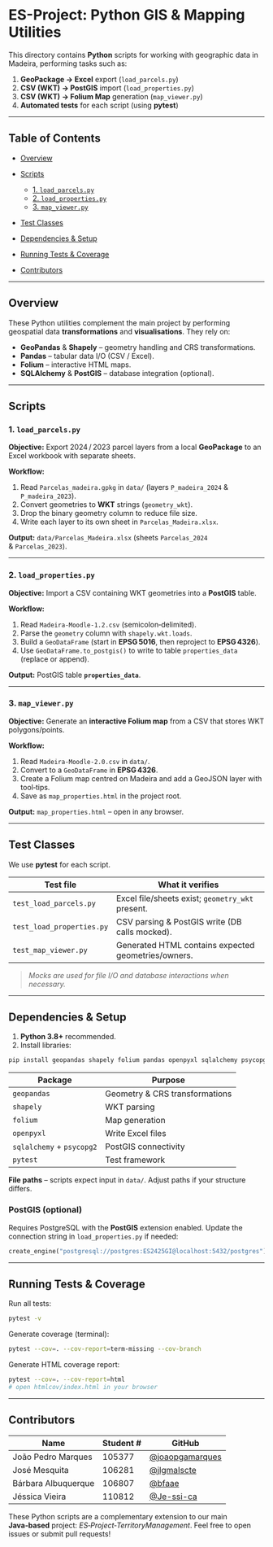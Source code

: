 # ES-Project: Python GIS & Mapping Utilities

This directory contains **Python** scripts for working with geographic data in Madeira, performing tasks such as:

1. **GeoPackage → Excel** export (`load_parcels.py`)
2. **CSV (WKT) → PostGIS** import (`load_properties.py`)
3. **CSV (WKT) → Folium Map** generation (`map_viewer.py`)
4. **Automated tests** for each script (using **pytest**)

---

## Table of Contents

* [Overview](#overview)
* [Scripts](#scripts)

  * [1. `load_parcels.py`](#1-load_parcelspy)
  * [2. `load_properties.py`](#2-load_propertiespy)
  * [3. `map_viewer.py`](#3-map_viewerpy)
* [Test Classes](#test-classes)
* [Dependencies & Setup](#dependencies--setup)
* [Running Tests & Coverage](#running-tests--coverage)
* [Contributors](#contributors)

---

## Overview

These Python utilities complement the main project by performing geospatial data **transformations** and **visualisations**. They rely on:

* **GeoPandas** & **Shapely** – geometry handling and CRS transformations.
* **Pandas** – tabular data I/O (CSV / Excel).
* **Folium** – interactive HTML maps.
* **SQLAlchemy** & **PostGIS** – database integration (optional).

---

## Scripts

### 1. `load_parcels.py`

**Objective:** Export 2024 / 2023 parcel layers from a local **GeoPackage** to an Excel workbook with separate sheets.

**Workflow:**

1. Read `Parcelas_madeira.gpkg` in `data/` (layers `P_madeira_2024` & `P_madeira_2023`).
2. Convert geometries to **WKT** strings (`geometry_wkt`).
3. Drop the binary geometry column to reduce file size.
4. Write each layer to its own sheet in `Parcelas_Madeira.xlsx`.

**Output:** `data/Parcelas_Madeira.xlsx` (sheets `Parcelas_2024` & `Parcelas_2023`).

---

### 2. `load_properties.py`

**Objective:** Import a CSV containing WKT geometries into a **PostGIS** table.

**Workflow:**

1. Read `Madeira-Moodle-1.2.csv` (semicolon‑delimited).
2. Parse the `geometry` column with `shapely.wkt.loads`.
3. Build a `GeoDataFrame` (start in **EPSG 5016**, then reproject to **EPSG 4326**).
4. Use `GeoDataFrame.to_postgis()` to write to table `properties_data` (replace or append).

**Output:** PostGIS table **`properties_data`**.

---

### 3. `map_viewer.py`

**Objective:** Generate an **interactive Folium map** from a CSV that stores WKT polygons/points.

**Workflow:**

1. Read `Madeira-Moodle-2.0.csv` in `data/`.
2. Convert to a `GeoDataFrame` in **EPSG 4326**.
3. Create a Folium map centred on Madeira and add a GeoJSON layer with tool‑tips.
4. Save as `map_properties.html` in the project root.

**Output:** `map_properties.html` – open in any browser.

---

## Test Classes

We use **pytest** for each script.

| Test file                 | What it verifies                                    |
| ------------------------- | --------------------------------------------------- |
| `test_load_parcels.py`    | Excel file/sheets exist; `geometry_wkt` present.    |
| `test_load_properties.py` | CSV parsing & PostGIS write (DB calls mocked).      |
| `test_map_viewer.py`      | Generated HTML contains expected geometries/owners. |

> *Mocks are used for file I/O and database interactions when necessary.*

---

## Dependencies & Setup

1. **Python 3.8+** recommended.
2. Install libraries:

```bash
pip install geopandas shapely folium pandas openpyxl sqlalchemy psycopg2 pytest
```

| Package                   | Purpose                        |
| ------------------------- | ------------------------------ |
| `geopandas`               | Geometry & CRS transformations |
| `shapely`                 | WKT parsing                    |
| `folium`                  | Map generation                 |
| `openpyxl`                | Write Excel files              |
| `sqlalchemy` + `psycopg2` | PostGIS connectivity           |
| `pytest`                  | Test framework                 |

**File paths** – scripts expect input in `data/`. Adjust paths if your structure differs.

### PostGIS (optional)

Requires PostgreSQL with the **PostGIS** extension enabled. Update the connection string in `load_properties.py` if needed:

```python
create_engine("postgresql://postgres:ES2425GI@localhost:5432/postgres")
```

---

## Running Tests & Coverage

Run all tests:

```bash
pytest -v
```

Generate coverage (terminal):

```bash
pytest --cov=. --cov-report=term-missing --cov-branch
```

Generate HTML coverage report:

```bash
pytest --cov=. --cov-report=html
# open htmlcov/index.html in your browser
```

---

## Contributors

| Name                | Student # | GitHub                                               |
| ------------------- | --------- | ---------------------------------------------------- |
| João Pedro Marques  | 105377    | [@joaopgamarques](https://github.com/joaopgamarques) |
| José Mesquita       | 106281    | [@jlgmaIscte](https://github.com/jlgmaIscte)         |
| Bárbara Albuquerque | 106807    | [@bfaae](https://github.com/bfaae)                   |
| Jéssica Vieira      | 110812    | [@Je-ssi-ca](https://github.com/Je-ssi-ca)           |


These Python scripts are a complementary extension to our main **Java‑based** project: *ES‑Project‑TerritoryManagement*. Feel free to open issues or submit pull requests!
